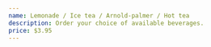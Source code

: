 ```yaml
---
name: Lemonade / Ice tea / Arnold-palmer / Hot tea
description: Order your choice of available beverages.
price: $3.95
---
```

